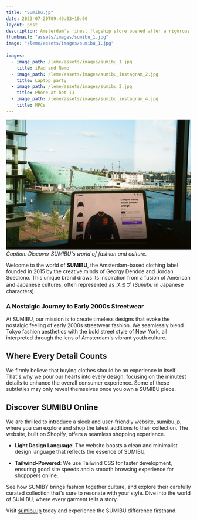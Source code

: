 ```yaml
---
title: "Sumibu.jp"
date: 2023-07-20T09:49:03+10:00
layout: post
description: Amsterdam's finest flagship store opened after a rigorous online revamp.
thumbnail: "assets/images/sumibu_1.jpg"
image: "/leme/assets/images/sumibu_1.jpg"

images:
  - image_path: /leme/assets/images/sumibu_1.jpg
    title: iPad and Nemo
  - image_path: /leme/assets/images/sumibu_instagram_2.jpg
    title: Laptop party
  - image_path: /leme/assets/images/sumibu_2.jpg
    title: Phone at het IJ
  - image_path: /leme/assets/images/sumibu_instagram_4.jpg
    title: MPCs
---
```


![iPad and Nemo](/assets/images/sumibu_1.jpg)
*Caption: Discover SUMIBU's world of fashion and culture.*

Welcome to the world of **SUMIBU**, the Amsterdam-based clothing label founded in 2015 by the creative minds of Georgy Dendoe and Jordan Soediono. This unique brand draws its inspiration from a fusion of American and Japanese cultures, often represented as スミブ (*Sumibu* in Japanese characters).

### A Nostalgic Journey to Early 2000s Streetwear

At SUMIBU, our mission is to create timeless designs that evoke the nostalgic feeling of early 2000s streetwear fashion. We seamlessly blend Tokyo fashion aesthetics with the bold street style of New York, all interpreted through the lens of Amsterdam's vibrant youth culture.

## Where Every Detail Counts

We firmly believe that buying clothes should be an experience in itself. That's why we pour our hearts into every design, focusing on the minutest details to enhance the overall consumer experience. Some of these subtleties may only reveal themselves once you own a SUMIBU piece.

## Discover SUMIBU Online

We are thrilled to introduce a sleek and user-friendly website, [sumibu.jp](https://sumibu.jp), where you can explore and shop the latest additions to their collection. The website, built on Shopify, offers a seamless shopping experience.

- **Light Design Language**: The website boasts a clean and minimalist design language that reflects the essence of SUMIBU.

- **Tailwind-Powered**: We use Tailwind CSS for faster development, ensuring good site speeds and a smooth browsing experience for shopppers online.

See how SUMIBY brings fashion together culture, and explore their carefully curated collection that's sure to resonate with your style. Dive into the world of SUMIBU, where every garment tells a story.

Visit [sumibu.jp](https://sumibu.jp) today and experience the SUMIBU difference firsthand.
